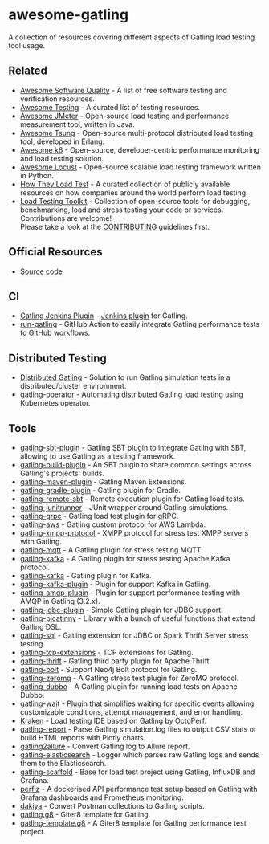# awesome-gatling

A collection of resources covering different aspects of Gatling load testing tool usage.

## Related

- [Awesome Software Quality](https://github.com/ligurio/sqa-wiki) - A list of free software testing and verification resources.
- [Awesome Testing](https://github.com/TheJambo/awesome-testing) - A curated list of testing resources.
- [Awesome JMeter](https://github.com/aliesbelik/awesome-jmeter) - Open-source load testing and performance measurement tool, written in Java.
- [Awesome Tsung](https://github.com/aliesbelik/awesome-tsung) - Open-source multi-protocol distributed load testing tool, developed in Erlang.
- [Awesome k6](https://github.com/grafana/awesome-k6) - Open-source, developer-centric performance monitoring and load testing solution.
- [Awesome Locust](https://github.com/aliesbelik/awesome-locust) - Open-source scalable load testing framework written in Python.
- [How They Load Test](https://github.com/aliesbelik/how-they-load) - A curated collection of publicly available resources on how companies around the world perform load testing.
- [Load Testing Toolkit](https://github.com/aliesbelik/load-testing-toolkit) - Collection of open-source tools for debugging, benchmarking, load and stress testing your code or services. Contributions are welcome!<br> Please take a look at the [CONTRIBUTING](CONTRIBUTING.md) guidelines first.

## Official Resources

- [Source code](https://github.com/gatling/gatling)

## CI

- [Gatling Jenkins Plugin](https://github.com/jenkinsci/gatling-plugin) - [Jenkins plugin](https://plugins.jenkins.io/gatling/) for Gatling.
- [run-gatling](https://github.com/liatrio/run-gatling) - GitHub Action to easily integrate Gatling performance tests to GitHub workflows.

## Distributed Testing

- [Distributed Gatling](https://github.com/Abiy/distGatling) - Solution to run Gatling simulation tests in a distributed/cluster environment.
- [gatling-operator](https://github.com/st-tech/gatling-operator) - Automating distributed Gatling load testing using Kubernetes operator.

## Tools

- [gatling-sbt-plugin](https://github.com/gatling/gatling-sbt-plugin) - Gatling SBT plugin to integrate Gatling with SBT, allowing to use Gatling as a testing framework.
- [gatling-build-plugin](https://github.com/gatling/gatling-build-plugin) - An SBT plugin to share common settings across Gatling's projects' builds.
- [gatling-maven-plugin](https://github.com/gatling/gatling-maven-plugin) - Gatling Maven Extensions.
- [gatling-gradle-plugin](https://github.com/gatling/gatling-gradle-plugin) - Gatling plugin for Gradle.
- [gatling-remote-sbt](https://github.com/Pravoru/gatling-remote-sbt) - Remote execution plugin for Gatling load tests.
- [gatling-junitrunner](https://github.com/Pravoru/gatling-junitrunner) - JUnit wrapper around Gatling simulations.
- [gatling-grpc](https://github.com/phiSgr/gatling-grpc) - Gatling load test plugin for gRPC.
- [gatling-aws](https://github.com/callistaenterprise/gatling-aws) - Gatling custom protocol for AWS Lambda.
- [gatling-xmpp-protocol](https://github.com/TLmaK0/gatling-xmpp-protocol) - XMPP protocol for stress test XMPP servers with Gatling.
- [gatling-mqtt](https://github.com/mnogu/gatling-mqtt) - A Gatling plugin for stress testing MQTT.
- [gatling-kafka](https://github.com/mnogu/gatling-kafka) - A Gatling plugin for stress testing Apache Kafka protocol.
- [gatling-kafka](https://github.com/Amerousful/gatling-kafka) - Gatling plugin for Kafka.
- [gatling-kafka-plugin](https://github.com/galax-io/gatling-kafka-plugin) - Plugin for support Kafka in Gatling.
- [gatling-amqp-plugin](https://github.com/galax-io/gatling-amqp-plugin) - Plugin for support performance testing with AMQP in Gatling (3.2.x).
- [gatling-jdbc-plugin](https://github.com/galax-io/gatling-jdbc-plugin) - Simple Gatling plugin for JDBC support.
- [gatling-picatinny](https://github.com/galax-io/gatling-picatinny) - Library with a bunch of useful functions that extend Gatling DSL.
- [gatling-sql](https://github.com/tmcgrath/gatling-sql) - Gatling extension for JDBC or Spark Thrift Server stress testing.
- [gatling-tcp-extensions](https://github.com/scalecube/gatling-tcp-extensions) - TCP extensions for Gatling.
- [gatling-thrift](https://github.com/3tty0n/gatling-thrift) - Gatling third party plugin for Apache Thrift.
- [gatling-bolt](https://github.com/sarmbruster/gatling-bolt) - Support Neo4j Bolt protocol for Gatling.
- [gatling-zeromq](https://github.com/softwaremill/gatling-zeromq) - A Gatling stress test plugin for ZeroMQ protocol.
- [gatling-dubbo](https://github.com/youzan/gatling-dubbo) - A Gatling plugin for running load tests on Apache Dubbo.
- [gatling-wait](https://github.com/Amerousful/gatling-wait) - Plugin that simplifies waiting for specific events allowing customizable conditions, attempt management, and error handling.
- [Kraken](https://github.com/OctoPerf/kraken) - Load testing IDE based on Gatling by OctoPerf.
- [gatling-report](https://github.com/nuxeo/gatling-report) - Parse Gatling simulation.log files to output CSV stats or build HTML reports with Plotly charts.
- [gatling2allure](https://github.com/biski/gatling2allure) - Convert Gatling log to Allure report.
- [gatling-elasticsearch](https://github.com/Amerousful/gatling-elasticsearch-logs) - Logger which parses raw Gatling logs and sends them to the Elasticsearch.
- [gatling-scaffold](https://github.com/robsonbittencourt/gatling-scaffold) - Base for load test project using Gatling, InfluxDB and Grafana.
- [perfiz](https://github.com/znsio/perfiz) - A dockerised API performance test setup based on Gatling with Grafana dashboards and Prometheus monitoring.
- [dakiya](https://github.com/rupeshmore/dakiya) - Convert Postman collections to Gatling scripts.
- [gatling.g8](https://github.com/gatling/gatling.g8) - Giter8 template for Gatling.
- [gatling-template.g8](https://github.com/galax-io/gatling-template.g8) - A Giter8 template for Gatling performance test project.
